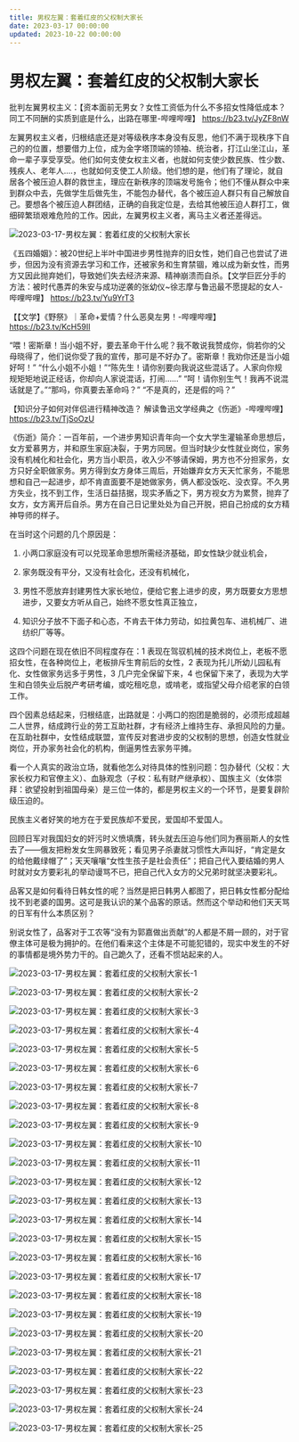 ```yaml
---
title: 男权左翼：套着红皮的父权制大家长
date: 2023-03-17 00:00:00
updated: 2023-10-22 00:00:00
---
```


# 男权左翼：套着红皮的父权制大家长

批判左翼男权主义：【资本面前无男女？女性工资低为什么不多招女性降低成本？同工不同酬的实质到底是什么，出路在哪里-哔哩哔哩】 https://b23.tv/JyZF8nW

左翼男权主义者，归根结底还是对等级秩序本身没有反思，他们不满于现秩序下自己的的位置，想要借力上位，成为金字塔顶端的领袖、统治者，打江山坐江山，革命一辈子享受享受。他们如何支使女权主义者，也就如何支使少数民族、性少数、残疾人、老年人....，也就如何支使工人阶级。他们想的是，他们有了理论，就自居各个被压迫人群的救世主，理应在新秩序的顶端发号施令；他们不懂从群众中来到群众中去，先做学生后做先生，不能包办替代，各个被压迫人群只有自己解放自己。要想各个被压迫人群团结，正确的自我定位是，去给其他被压迫人群打工，做细碎繁琐艰难危险的工作。因此，左翼男权主义者，离马主义者还差得远。

![2023-03-17-男权左翼：套着红皮的父权制大家长](assets/2023-03-17-男权左翼：套着红皮的父权制大家长.jpeg)

《五四婚姻》：被20世纪上半叶中国进步男性抛弃的旧女性，她们自己也尝试了进步，但因为没有资源去学习和工作，还被家务和生育禁锢，难以成为新女性，而男方又因此抛弃她们，导致她们失去经济来源、精神崩溃而自杀。【文学巨匠分手的方法：被时代愚弄的朱安与成功逆袭的张幼仪~徐志摩与鲁迅最不愿提起的女人-哔哩哔哩】 https://b23.tv/Yu9YrT3

【【文学】《野祭》｜革命+爱情？什么恶臭左男！-哔哩哔哩】 https://b23.tv/KcH59Il

“喂！密斯章！当小姐不好，要去革命干什么呢？我不敢说我赞成你，倘若你的父母晓得了，他们说你受了我的宣传，那可是不好办了。密斯章！我劝你还是当小姐好呵！”
 “什么小姐不小姐！”“陈先生！请你别要向我说这些混话了。人家向你规规矩矩地说正经话，你却向人家说混话，打闹……”
 “呵！请你别生气！我再不说混话就是了。”“那吗，你真要去革命吗？”
“不是真的，还是假的吗？”

【知识分子如何对伴侣进行精神改造？ 解读鲁迅文学经典之《伤逝》-哔哩哔哩】 https://b23.tv/TjSoOzU

《伤逝》简介：一百年前，一个进步男知识青年向一个女大学生灌输革命思想后，女方爱慕男方，并和原生家庭决裂，于男方同居。但当时缺少女性就业岗位，家务没有机械化和社会化，男方当小职员，收入少不够请保姆，男方也不分担家务，女方只好全职做家务。男方得到女方身体三周后，开始嫌弃女方天天忙家务，不能思想和自己一起进步，却不肯直面要不是她做家务，俩人都没饭吃、没衣穿。不久男方失业，找不到工作，生活日益拮据，现实矛盾之下，男方视女方为累赘，抛弃了女方，女方离开后自杀。男方在自己日记里处处为自己开脱，把自己扮成的女方精神导师的样子。

在当时这个问题的几个原因是：

1. 小两口家庭没有可以兑现革命思想所需经济基础，即女性缺少就业机会，

2. 家务既没有平分，又没有社会化，还没有机械化，

3. 男性不愿放弃封建男性大家长地位，便给它套上进步的皮，男方既要女方思想进步，又要女方听从自己，始终不愿女性真正独立，

4. 知识分子放不下面子和心态，不肯去干体力劳动，如拉黄包车、进机械厂、进纺织厂等等。

这四个问题在现在依旧不同程度存在：1 表现在驾驭机械的技术岗位上，老板不愿招女性，在各种岗位上，老板排斥生育前后的女性，2 表现为托儿所幼儿园私有化、女性做家务远多于男性，3 几户完全保留下来，4 也保留下来了，表现为大学生和白领失业后脱产考研考编，或吃租吃息，或啃老，或指望父母介绍老家的白领工作。

四个因素总结起来，归根结底，出路就是：小两口的抱团是脆弱的，必须形成超越二人世界，结成跨行业的劳工互助社群，才有经济上维持生存、承担风险的力量。在互助社群中，女性结成联盟，宣传反对套进步皮的父权制的思想，创造女性就业岗位，开办家务社会化的机构，倒逼男性去家务平摊。

看一个人真实的政治立场，就看他怎么对待具体的性别问题：包办替代（父权：大家长权力和官僚主义）、血脉观念（子权：私有财产继承权）、国族主义（女体崇拜：欲望投射到祖国母亲）是三位一体的，都是男权主义的一个环节，是要复辟阶级压迫的。

民族主义者好笑的地方在于爱民族却不爱民，爱国却不爱国人。

回顾日军对我国妇女的奸污时义愤填膺，转头就去压迫与他们同为赛丽斯人的女性去了——俄友把粉发女生网暴致死；看见男子杀妻就习惯性大声叫好，“肯定是女的给他戴绿帽了”；天天嚷嚷“女性生孩子是社会责任”；把自己代入要结婚的男人时就对女方要彩礼的举动谩骂不已，把自己代入女方的父兄弟时就坚决要彩礼。

品客又是如何看待日韩女性的呢？当然是把日韩男人都图了，把日韩女性都分配给找不到老婆的国男。这可是我认识的某个品客的原话。然而这个举动和他们天天骂的日军有什么本质区别？

别说女性了，品客对于工农等“没有为郭嘉做出贡献”的人都是不屑一顾的，对于官僚主体可是极为拥护的。在他们看来这个主体是不可能犯错的，现实中发生的不好的事情都是境外势力干的。自己跪久了，还看不惯站起来的人。

![2023-03-17-男权左翼：套着红皮的父权制大家长-1](assets/2023-03-17-男权左翼：套着红皮的父权制大家长-1.jpeg)

![2023-03-17-男权左翼：套着红皮的父权制大家长-2](assets/2023-03-17-男权左翼：套着红皮的父权制大家长-2.jpeg)

![2023-03-17-男权左翼：套着红皮的父权制大家长-3](assets/2023-03-17-男权左翼：套着红皮的父权制大家长-3.jpeg)

![2023-03-17-男权左翼：套着红皮的父权制大家长-4](assets/2023-03-17-男权左翼：套着红皮的父权制大家长-4.jpeg)

![2023-03-17-男权左翼：套着红皮的父权制大家长-5](assets/2023-03-17-男权左翼：套着红皮的父权制大家长-5.jpeg)

![2023-03-17-男权左翼：套着红皮的父权制大家长-6](assets/2023-03-17-男权左翼：套着红皮的父权制大家长-6.jpeg)

![2023-03-17-男权左翼：套着红皮的父权制大家长-7](assets/2023-03-17-男权左翼：套着红皮的父权制大家长-7.jpeg)

![2023-03-17-男权左翼：套着红皮的父权制大家长-8](assets/2023-03-17-男权左翼：套着红皮的父权制大家长-8.jpeg)

![2023-03-17-男权左翼：套着红皮的父权制大家长-9](assets/2023-03-17-男权左翼：套着红皮的父权制大家长-9.jpeg)

![2023-03-17-男权左翼：套着红皮的父权制大家长-10](assets/2023-03-17-男权左翼：套着红皮的父权制大家长-10.jpeg)

![2023-03-17-男权左翼：套着红皮的父权制大家长-11](assets/2023-03-17-男权左翼：套着红皮的父权制大家长-11.jpeg)

![2023-03-17-男权左翼：套着红皮的父权制大家长-12](assets/2023-03-17-男权左翼：套着红皮的父权制大家长-12.jpeg)

![2023-03-17-男权左翼：套着红皮的父权制大家长-13](assets/2023-03-17-男权左翼：套着红皮的父权制大家长-13.jpeg)

![2023-03-17-男权左翼：套着红皮的父权制大家长-14](assets/2023-03-17-男权左翼：套着红皮的父权制大家长-14.jpeg)

![2023-03-17-男权左翼：套着红皮的父权制大家长-15](assets/2023-03-17-男权左翼：套着红皮的父权制大家长-15.png)

![2023-03-17-男权左翼：套着红皮的父权制大家长-16](assets/2023-03-17-男权左翼：套着红皮的父权制大家长-16.jpeg)

![2023-03-17-男权左翼：套着红皮的父权制大家长-17](assets/2023-03-17-男权左翼：套着红皮的父权制大家长-17.jpeg)

![2023-03-17-男权左翼：套着红皮的父权制大家长-18](assets/2023-03-17-男权左翼：套着红皮的父权制大家长-18.jpeg)

![2023-03-17-男权左翼：套着红皮的父权制大家长-19](assets/2023-03-17-男权左翼：套着红皮的父权制大家长-19.jpeg)

![2023-03-17-男权左翼：套着红皮的父权制大家长-20](assets/2023-03-17-男权左翼：套着红皮的父权制大家长-20.jpeg)

![2023-03-17-男权左翼：套着红皮的父权制大家长-21](assets/2023-03-17-男权左翼：套着红皮的父权制大家长-21.jpeg)

![2023-03-17-男权左翼：套着红皮的父权制大家长-22](assets/2023-03-17-男权左翼：套着红皮的父权制大家长-22.jpeg)

![2023-03-17-男权左翼：套着红皮的父权制大家长-23](assets/2023-03-17-男权左翼：套着红皮的父权制大家长-23.jpeg)

![2023-03-17-男权左翼：套着红皮的父权制大家长-24](assets/2023-03-17-男权左翼：套着红皮的父权制大家长-24.jpeg)

![2023-03-17-男权左翼：套着红皮的父权制大家长-25](assets/2023-03-17-男权左翼：套着红皮的父权制大家长-25.jpeg)

